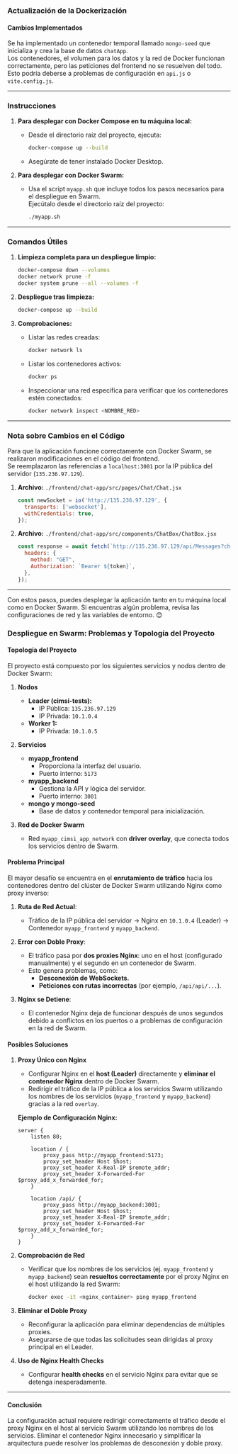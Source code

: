### Actualización de la Dockerización

#### Cambios Implementados

Se ha implementado un contenedor temporal llamado `mongo-seed` que inicializa y crea la base de datos `chatApp`.  
Los contenedores, el volumen para los datos y la red de Docker funcionan correctamente, pero las peticiones del frontend no se resuelven del todo. Esto podría deberse a problemas de configuración en `api.js` o `vite.config.js`.

* * *

### **Instrucciones**

1.  **Para desplegar con Docker Compose en tu máquina local:**
    
    *   Desde el directorio raíz del proyecto, ejecuta:
        
        ```bash
        docker-compose up --build
        ```
        
    *   Asegúrate de tener instalado Docker Desktop.
2.  **Para desplegar con Docker Swarm:**
    
    *   Usa el script `myapp.sh` que incluye todos los pasos necesarios para el despliegue en Swarm.  
        Ejecútalo desde el directorio raíz del proyecto:
        
        ```bash
        ./myapp.sh
        ```
        

* * *

### **Comandos Útiles**

1.  **Limpieza completa para un despliegue limpio:**
    
    ```bash
    docker-compose down --volumes
    docker network prune -f
    docker system prune --all --volumes -f
    ```
    
2.  **Despliegue tras limpieza:**
    
    ```bash
    docker-compose up --build
    ```
    
3.  **Comprobaciones:**
    
    *   Listar las redes creadas:
        
        ```bash
        docker network ls
        ```
        
    *   Listar los contenedores activos:
        
        ```bash
        docker ps
        ```
        
    *   Inspeccionar una red específica para verificar que los contenedores estén conectados:
        
        ```bash
        docker network inspect <NOMBRE_RED>
        ```
        

* * *

### **Nota sobre Cambios en el Código**

Para que la aplicación funcione correctamente con Docker Swarm, se realizaron modificaciones en el código del frontend.  
Se reemplazaron las referencias a `localhost:3001` por la IP pública del servidor (`135.236.97.129`).

1.  **Archivo:** `./frontend/chat-app/src/pages/Chat/Chat.jsx`
    
    ```javascript
    const newSocket = io('http://135.236.97.129', {
      transports: ['websocket'],
      withCredentials: true,
    });
    ```
    
2.  **Archivo:** `./frontend/chat-app/src/components/ChatBox/ChatBox.jsx`
    
    ```javascript
    const response = await fetch(`http://135.236.97.129/api/Messages?chatId=${activeChatId}`, {
      headers: {
        method: "GET",
        Authorization: `Bearer ${token}`,
      },
    });
    ```
    

* * *

Con estos pasos, puedes desplegar la aplicación tanto en tu máquina local como en Docker Swarm. Si encuentras algún problema, revisa las configuraciones de red y las variables de entorno. 😊


### **Despliegue en Swarm: Problemas y Topología del Proyecto**

#### **Topología del Proyecto**

El proyecto está compuesto por los siguientes servicios y nodos dentro de Docker Swarm:

1.  **Nodos**
    
    *   **Leader (cimsi-tests):**
        *   IP Pública: `135.236.97.129`
        *   IP Privada: `10.1.0.4`
    *   **Worker 1:**
        *   IP Privada: `10.1.0.5`
2.  **Servicios**
    
    *   **myapp\_frontend**
        *   Proporciona la interfaz del usuario.
        *   Puerto interno: `5173`
    *   **myapp\_backend**
        *   Gestiona la API y lógica del servidor.
        *   Puerto interno: `3001`
    *   **mongo y mongo-seed**
        *   Base de datos y contenedor temporal para inicialización.
3.  **Red de Docker Swarm**
    
    *   Red `myapp_cimsi_app_network` con **driver overlay**, que conecta todos los servicios dentro de Swarm.

#### **Problema Principal**

El mayor desafío se encuentra en el **enrutamiento de tráfico** hacia los contenedores dentro del clúster de Docker Swarm utilizando Nginx como proxy inverso:

1.  **Ruta de Red Actual**:
    
    *   Tráfico de la IP pública del servidor → Nginx en `10.1.0.4` (Leader) → Contenedor `myapp_frontend` y `myapp_backend`.
2.  **Error con Doble Proxy**:
    
    *   El tráfico pasa por **dos proxies Nginx**: uno en el host (configurado manualmente) y el segundo en un contenedor de Swarm.
    *   Esto genera problemas, como:
        *   **Desconexión de WebSockets.**
        *   **Peticiones con rutas incorrectas** (por ejemplo, `/api/api/...`).
3.  **Nginx se Detiene**:
    
    *   El contenedor Nginx deja de funcionar después de unos segundos debido a conflictos en los puertos o a problemas de configuración en la red de Swarm.

#### **Posibles Soluciones**

1.  **Proxy Único con Nginx**
    
    *   Configurar Nginx en el **host (Leader)** directamente y **eliminar el contenedor Nginx** dentro de Docker Swarm.
    *   Redirigir el tráfico de la IP pública a los servicios Swarm utilizando los nombres de los servicios (`myapp_frontend` y `myapp_backend`) gracias a la red `overlay`.
    
    **Ejemplo de Configuración Nginx:**
    
    ```nginx
    server {
        listen 80;
    
        location / {
            proxy_pass http://myapp_frontend:5173;
            proxy_set_header Host $host;
            proxy_set_header X-Real-IP $remote_addr;
            proxy_set_header X-Forwarded-For $proxy_add_x_forwarded_for;
        }
    
        location /api/ {
            proxy_pass http://myapp_backend:3001;
            proxy_set_header Host $host;
            proxy_set_header X-Real-IP $remote_addr;
            proxy_set_header X-Forwarded-For $proxy_add_x_forwarded_for;
        }
    }
    ```
    
2.  **Comprobación de Red**
    
    *   Verificar que los nombres de los servicios (ej. `myapp_frontend` y `myapp_backend`) sean **resueltos correctamente** por el proxy Nginx en el host utilizando la red Swarm:
        
        ```bash
        docker exec -it <nginx_container> ping myapp_frontend
        ```
        
3.  **Eliminar el Doble Proxy**
    
    *   Reconfigurar la aplicación para eliminar dependencias de múltiples proxies.
    *   Asegurarse de que todas las solicitudes sean dirigidas al proxy principal en el Leader.
4.  **Uso de Nginx Health Checks**
    
    *   Configurar **health checks** en el servicio Nginx para evitar que se detenga inesperadamente.

* * *

#### **Conclusión**

La configuración actual requiere redirigir correctamente el tráfico desde el proxy Nginx en el host al servicio Swarm utilizando los nombres de los servicios. Eliminar el contenedor Nginx innecesario y simplificar la arquitectura puede resolver los problemas de desconexión y doble proxy.

